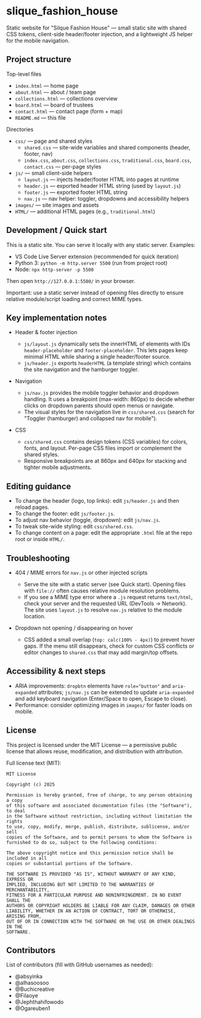 # slique_fashion_house

Static website for "Silque Fashion House" — small static site with shared CSS tokens, client-side header/footer injection, and a lightweight JS helper for the mobile navigation.

## Project structure

Top-level files

- `index.html` — home page
- `about.html` — about / team page
- `collections.html` — collections overview
- `board.html` — board of trustees
- `contact.html` — contact page (form + map)
- `README.md` — this file

Directories

- `css/` — page and shared styles
  - `shared.css` — site-wide variables and shared components (header, footer, nav)
  - `index.css`, `about.css`, `collections.css`, `traditional.css`, `board.css`, `contact.css` — per-page styles
- `js/` — small client-side helpers
  - `layout.js` — injects header/footer HTML into pages at runtime
  - `header.js` — exported header HTML string (used by `layout.js`)
  - `footer.js` — exported footer HTML string
  - `nav.js` — nav helper: toggler, dropdowns and accessibility helpers
- `images/` — site images and assets
- `HTML/` — additional HTML pages (e.g., `traditional.html`)

## Development / Quick start

This is a static site. You can serve it locally with any static server. Examples:

- VS Code Live Server extension (recommended for quick iteration)
- Python 3: `python -m http.server 5500` (run from project root)
- Node: `npx http-server -p 5500`

Then open `http://127.0.0.1:5500/` in your browser.

Important: use a static server instead of opening files directly to ensure relative module/script loading and correct MIME types.

## Key implementation notes

- Header & footer injection

  - `js/layout.js` dynamically sets the innerHTML of elements with IDs `header-placeholder` and `footer-placeholder`. This lets pages keep minimal HTML while sharing a single header/footer source.
  - `js/header.js` exports `headerHTML` (a template string) which contains the site navigation and the hamburger toggler.

- Navigation

  - `js/nav.js` provides the mobile toggler behavior and dropdown handling. It uses a breakpoint (max-width: 860px) to decide whether clicks on dropdown parents should open menus or navigate.
  - The visual styles for the navigation live in `css/shared.css` (search for "Toggler (hamburger) and collapsed nav for mobile").

- CSS
  - `css/shared.css` contains design tokens (CSS variables) for colors, fonts, and layout. Per-page CSS files import or complement the shared styles.
  - Responsive breakpoints are at 860px and 640px for stacking and tighter mobile adjustments.

## Editing guidance

- To change the header (logo, top links): edit `js/header.js` and then reload pages.
- To change the footer: edit `js/footer.js`.
- To adjust nav behavior (toggle, dropdown): edit `js/nav.js`.
- To tweak site-wide styling: edit `css/shared.css`.
- To change content on a page: edit the appropriate `.html` file at the repo root or inside `HTML/`.

## Troubleshooting

- 404 / MIME errors for `nav.js` or other injected scripts

  - Serve the site with a static server (see Quick start). Opening files with `file://` often causes relative module resolution problems.
  - If you see a MIME type error where a `.js` request returns `text/html`, check your server and the requested URL (DevTools → Network). The site uses `layout.js` to resolve `nav.js` relative to the module location.

- Dropdown not opening / disappearing on hover
  - CSS added a small overlap (`top: calc(100% - 4px)`) to prevent hover gaps. If the menu still disappears, check for custom CSS conflicts or editor changes to `shared.css` that may add margin/top offsets.

## Accessibility & next steps

- ARIA improvements: `dropbtn` elements have `role="button"` and `aria-expanded` attributes; `js/nav.js` can be extended to update `aria-expanded` and add keyboard navigation (Enter/Space to open, Escape to close).
- Performance: consider optimizing images in `images/` for faster loads on mobile.

## License

This project is licensed under the MIT License — a permissive public license that allows reuse, modification, and distribution with attribution.

Full license text (MIT):

```
MIT License

Copyright (c) 2025

Permission is hereby granted, free of charge, to any person obtaining a copy
of this software and associated documentation files (the "Software"), to deal
in the Software without restriction, including without limitation the rights
to use, copy, modify, merge, publish, distribute, sublicense, and/or sell
copies of the Software, and to permit persons to whom the Software is
furnished to do so, subject to the following conditions:

The above copyright notice and this permission notice shall be included in all
copies or substantial portions of the Software.

THE SOFTWARE IS PROVIDED "AS IS", WITHOUT WARRANTY OF ANY KIND, EXPRESS OR
IMPLIED, INCLUDING BUT NOT LIMITED TO THE WARRANTIES OF MERCHANTABILITY,
FITNESS FOR A PARTICULAR PURPOSE AND NONINFRINGEMENT. IN NO EVENT SHALL THE
AUTHORS OR COPYRIGHT HOLDERS BE LIABLE FOR ANY CLAIM, DAMAGES OR OTHER
LIABILITY, WHETHER IN AN ACTION OF CONTRACT, TORT OR OTHERWISE, ARISING FROM,
OUT OF OR IN CONNECTION WITH THE SOFTWARE OR THE USE OR OTHER DEALINGS IN THE
SOFTWARE.
```

## Contributors

List of contributors (fill with GitHub usernames as needed):

- @absyinka
- @alhasoosoo
- @Buchicreative
- @Filaoye
- @Jephthahifowodo
- @Ogareuben1

